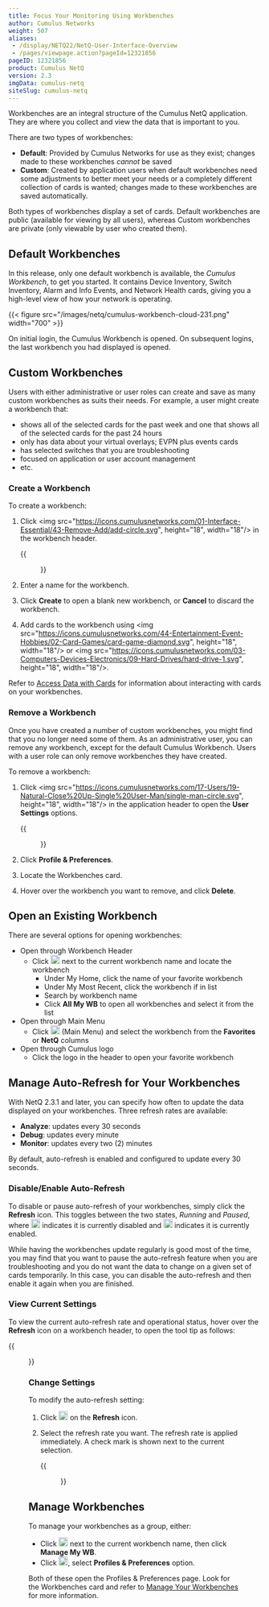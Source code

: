 ```yaml
---
title: Focus Your Monitoring Using Workbenches
author: Cumulus Networks
weight: 507
aliases:
 - /display/NETQ22/NetQ-User-Interface-Overview
 - /pages/viewpage.action?pageId=12321856
pageID: 12321856
product: Cumulus NetQ
version: 2.3
imgData: cumulus-netq
siteSlug: cumulus-netq
---
```

Workbenches are an integral structure of the Cumulus NetQ application. They are where you collect and view the data that is important to you.

There are two types of workbenches:

- **Default**: Provided by Cumulus Networks for use as they exist; changes made to these workbenches *cannot* be saved
- **Custom**: Created by application users when default workbenches need some adjustments to better meet your needs or a completely different collection of cards is wanted; changes made to these workbenches are saved automatically.

Both types of workbenches display a set of cards. Default workbenches are public (available for viewing by all users), whereas Custom workbenches are private (only viewable by user who created them).

## Default Workbenches

In this release, only one default workbench is available, the *Cumulus Workbench*, to get you started. It contains Device Inventory, Switch Inventory, Alarm and Info Events, and Network Health cards, giving you a high-level view of how your network is operating.

{{< figure src="/images/netq/cumulus-workbench-cloud-231.png" width="700" >}}

On initial login, the Cumulus Workbench is opened. On subsequent logins, the last workbench you had displayed is opened.

## Custom Workbenches

Users with either administrative or user roles can create and save as many custom workbenches as suits their needs. For example, a user might create a workbench that:

- shows all of the selected cards for the past week and one that shows all of the selected cards for the past 24 hours
- only has data about your virtual overlays; EVPN plus events cards
- has selected switches that you are troubleshooting
- focused on application or user account management
- etc.

### Create a Workbench

To create a workbench:

1. Click <img src="https://icons.cumulusnetworks.com/01-Interface-Essential/43-Remove-Add/add-circle.svg", height="18", width="18"/> in the workbench header.

      {{<figure src="/images/netq/add-custom-workbench-modal-230.png" width="200">}}

2. Enter a name for the workbench.

3. Click **Create** to open a blank new workbench, or **Cancel** to discard the workbench.

4. Add cards to the workbench using <img src="https://icons.cumulusnetworks.com/44-Entertainment-Event-Hobbies/02-Card-Games/card-game-diamond.svg", height="18", width="18"/> or <img src="https://icons.cumulusnetworks.com/03-Computers-Devices-Electronics/09-Hard-Drives/hard-drive-1.svg", height="18", width="18"/>.

Refer to [Access Data with Cards](/cumulus-netq/Cumulus-NetQ-UI-User-Guide/NetQ-User-Interface-Overview/Access-Data-with-Cards) for information about interacting with cards on your workbenches.

### Remove a Workbench

Once you have created a number of custom workbenches, you might find that you no longer need some of them. As an administrative user, you can remove any workbench, except for the default Cumulus Workbench. Users with a user role can only remove workbenches they have created.

To remove a workbench:

1.  Click <img src="https://icons.cumulusnetworks.com/17-Users/19-Natural-Close%20Up-Single%20User-Man/single-man-circle.svg", height="18", width="18"/> in the application header to open the **User Settings** options.

    {{<figure src="/images/netq/user-settings-profile-prefs-selected-222.png" width="150">}}

2.  Click **Profile & Preferences**.

3. Locate the Workbenches card.

4. Hover over the workbench you want to remove, and click **Delete**.

## Open an Existing Workbench

There are several options for opening workbenches:

- Open through Workbench Header
    - Click <img src="https://icons.cumulusnetworks.com/52-Arrows-Diagrams/01-Arrows/arrow-button-down-2.svg" width="18"/> next to the current workbench name and locate the workbench
        - Under My Home, click the name of your favorite workbench
        - Under My Most Recent, click the workbench if in list
        - Search by workbench name
        - Click **All My WB** to open all workbenches and select it from the list
- Open through Main Menu
    - Click <img src="https://icons.cumulusnetworks.com/01-Interface-Essential/03-Menu/navigation-menu.svg" width="18"/> (Main Menu) and select the workbench from the **Favorites** or **NetQ** columns
- Open through Cumulus logo
    - Click the logo in the header to open your favorite workbench

## Manage Auto-Refresh for Your Workbenches

With NetQ 2.3.1 and later, you can specify how often to update the data displayed on your workbenches. Three refresh rates are available:

- **Analyze**: updates every 30 seconds
- **Debug**: updates every minute
- **Monitor**: updates every two (2) minutes

By default, auto-refresh is enabled and configured to update every 30 seconds.

### Disable/Enable Auto-Refresh

To disable or pause auto-refresh of your workbenches, simply click the **Refresh** icon. This toggles between the two states, *Running* and *Paused*, where <img src="https://icons.cumulusnetworks.com/01-Interface-Essential/42-Multimedia-Controls/button-play-1.svg" width="18"/> indicates it is currently disabled and <img src="https://icons.cumulusnetworks.com/01-Interface-Essential/42-Multimedia-Controls/button-pause.svg" width="18"/> indicates it is currently enabled.

While having the workbenches update regularly is good most of the time, you may find that you want to pause the auto-refresh feature when you are troubleshooting and you do not want the data to change on a given set of cards temporarily. In this case, you can disable the auto-refresh and then enable it again when you are finished.

### View Current Settings

To view the current auto-refresh rate and operational status, hover over the **Refresh** icon on a workbench header, to open the tool tip as follows:

{{<figure src="/images/netq/wb-refresh-tooltips-231.png" width="350">}}

### Change Settings

To modify the auto-refresh setting:

1. Click <img src="https://icons.cumulusnetworks.com/52-Arrows-Diagrams/01-Arrows/arrow-button-down-2.svg" width="18"/> on the **Refresh** icon.

2. Select the refresh rate you want. The refresh rate is applied immediately. A check mark is shown next to the current selection.

    {{<figure src="/images/netq/wb-refresh-rate-selection-231.png" width="150">}}

## Manage Workbenches

To manage your workbenches as a group, either:

- Click <img src="https://icons.cumulusnetworks.com/52-Arrows-Diagrams/01-Arrows/arrow-button-down-2.svg" width="18"/> next to the current workbench name, then click **Manage My WB**. 
- Click <img src="https://icons.cumulusnetworks.com/17-Users/19-Natural-Close%20Up-Single%20User-Man/single-man-circle.svg" width="18"/>, select **Profiles & Preferences** option.

Both of these open the Profiles & Preferences page. Look for the Workbenches card and refer to [Manage Your Workbenches](../Set-User-Preferences/#manage-your-workbenches) for more information.